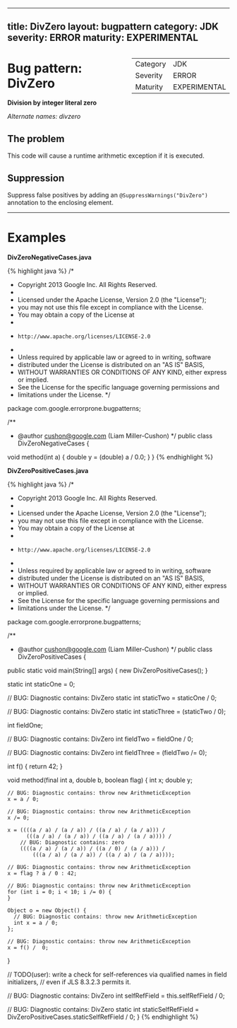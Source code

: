 <!--
*** AUTO-GENERATED, DO NOT MODIFY ***
To make changes, edit the @BugPattern annotation or the explanation in docs/bugpattern.
-->

---
title: DivZero
layout: bugpattern
category: JDK
severity: ERROR
maturity: EXPERIMENTAL
---

<div style="float:right;"><table id="metadata">
<tr><td>Category</td><td>JDK</td></tr>
<tr><td>Severity</td><td>ERROR</td></tr>
<tr><td>Maturity</td><td>EXPERIMENTAL</td></tr>
</table></div>

# Bug pattern: DivZero
__Division by integer literal zero__

_Alternate names: divzero_

## The problem
This code will cause a runtime arithmetic exception if it is executed.

## Suppression
Suppress false positives by adding an `@SuppressWarnings("DivZero")` annotation to the enclosing element.

----------

# Examples
__DivZeroNegativeCases.java__

{% highlight java %}
/*
 * Copyright 2013 Google Inc. All Rights Reserved.
 *
 * Licensed under the Apache License, Version 2.0 (the "License");
 * you may not use this file except in compliance with the License.
 * You may obtain a copy of the License at
 *
 *     http://www.apache.org/licenses/LICENSE-2.0
 *
 * Unless required by applicable law or agreed to in writing, software
 * distributed under the License is distributed on an "AS IS" BASIS,
 * WITHOUT WARRANTIES OR CONDITIONS OF ANY KIND, either express or implied.
 * See the License for the specific language governing permissions and
 * limitations under the License.
 */

package com.google.errorprone.bugpatterns;

/**
 * @author cushon@google.com (Liam Miller-Cushon)
 */
public class DivZeroNegativeCases {
  
  void method(int a) {
    double y = (double) a / 0.0;
  }
}
{% endhighlight %}

__DivZeroPositiveCases.java__

{% highlight java %}
/*
 * Copyright 2013 Google Inc. All Rights Reserved.
 *
 * Licensed under the Apache License, Version 2.0 (the "License");
 * you may not use this file except in compliance with the License.
 * You may obtain a copy of the License at
 *
 *     http://www.apache.org/licenses/LICENSE-2.0
 *
 * Unless required by applicable law or agreed to in writing, software
 * distributed under the License is distributed on an "AS IS" BASIS,
 * WITHOUT WARRANTIES OR CONDITIONS OF ANY KIND, either express or implied.
 * See the License for the specific language governing permissions and
 * limitations under the License.
 */

package com.google.errorprone.bugpatterns;

/**
 * @author cushon@google.com (Liam Miller-Cushon)
 */
public class DivZeroPositiveCases {
  
  public static void main(String[] args) {
    new DivZeroPositiveCases();
  }
  
  static int staticOne = 0;
  
  // BUG: Diagnostic contains: DivZero
  static int staticTwo = staticOne / 0;
  
  // BUG: Diagnostic contains: DivZero
  static int staticThree = (staticTwo / 0);
  
  int fieldOne;
  
  // BUG: Diagnostic contains: DivZero
  int fieldTwo = fieldOne / 0;
  
  // BUG: Diagnostic contains: DivZero
  int fieldThree = (fieldTwo /= 0);
  
  int f() { return 42; }

  void method(final int a, double b, boolean flag) {
    int x;
    double y;
    
    // BUG: Diagnostic contains: throw new ArithmeticException
    x = a / 0;
    
    // BUG: Diagnostic contains: throw new ArithmeticException
    x /= 0;
    
    x = ((((a / a) / (a / a)) / ((a / a) / (a / a))) /
          (((a / a) / (a / a)) / ((a / a) / (a / a)))) /
        // BUG: Diagnostic contains: zero
        ((((a / a) / (a / a)) / ((a / 0) / (a / a))) /
            (((a / a) / (a / a)) / ((a / a) / (a / a))));
    
    // BUG: Diagnostic contains: throw new ArithmeticException
    x = flag ? a / 0 : 42;
    
    // BUG: Diagnostic contains: throw new ArithmeticException
    for (int i = 0; i < 10; i /= 0) {      
    }
    
    Object o = new Object() {
      // BUG: Diagnostic contains: throw new ArithmeticException
      int x = a / 0;
    };

    // BUG: Diagnostic contains: throw new ArithmeticException
    x = f() /  0;
  }
  
  // TODO(user): write a check for self-references via qualified names in field initializers, 
  // even if JLS 8.3.2.3 permits it.
  
  // BUG: Diagnostic contains: DivZero
  int selfRefField = this.selfRefField / 0;
  
  // BUG: Diagnostic contains: DivZero
  static int staticSelfRefField = DivZeroPositiveCases.staticSelfRefField / 0;
}
{% endhighlight %}

